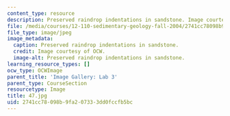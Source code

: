 ```yaml
---
content_type: resource
description: Preserved raindrop indentations in sandstone. Image courtesy of OCW.
file: /media/courses/12-110-sedimentary-geology-fall-2004/2741cc78098b9fa207333dd0fccfb5bc_47.jpg
file_type: image/jpeg
image_metadata:
  caption: Preserved raindrop indentations in sandstone.
  credit: Image courtesy of OCW.
  image-alt: Preserved raindrop indentations in sandstone.
learning_resource_types: []
ocw_type: OCWImage
parent_title: 'Image Gallery: Lab 3'
parent_type: CourseSection
resourcetype: Image
title: 47.jpg
uid: 2741cc78-098b-9fa2-0733-3dd0fccfb5bc
---
```

